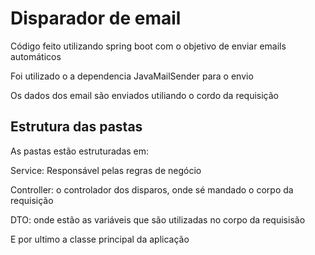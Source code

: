 <h1>Disparador de email</h1>
<p>Código feito utilizando spring boot com o objetivo de enviar emails automáticos</p>
<p>Foi utilizado o a dependencia JavaMailSender para o envio</p>
<p>Os dados dos email são enviados utiliando o cordo da requisição</p>
<h2>Estrutura das pastas</h2>
<p>As pastas estão estruturadas em:</p>
<p>Service: Responsável pelas regras de negócio</p>
<p>Controller: o controlador dos disparos, onde sé mandado o corpo da requisição</p>
<p>DTO: onde estão as variáveis que são utilizadas no corpo da requisisão</p>
<p>E por ultimo a classe principal da aplicação</p>
